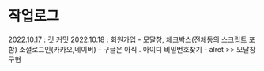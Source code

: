 # 작업로그
2022.10.17 : 깃 커밋
2022.10.18 : 회원가입 - 모달창, 체크박스(전체동의 스크립트 포함)
             소셜로그인(카카오,네이버) - 구글은 아직..
             아이디 비밀번호찾기 - alret >> 모달창 구현